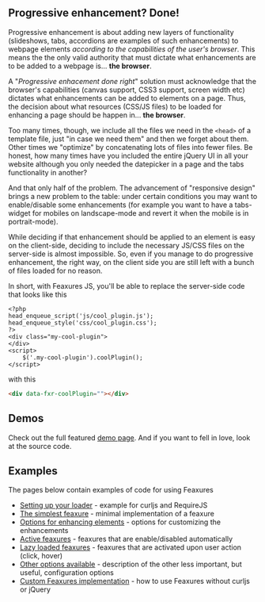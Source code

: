 

## Progressive enhancement? Done!

Progressive enhancement is about adding new layers of functionality (slideshows, tabs, accordions are examples of such enhancements) to webpage elements <em>according to the capabilities of the user's browser</em>. This means the the only valid authority that must dictate what enhancements are to be added to a webpage is... <strong>the browser</strong>.

A "<em>Progressive enhacement done right</em>" solution must acknowledge that the browser's capabilities (canvas support, CSS3 support, screen width etc) dictates what enhancements can be added to elements on a page. Thus, the decision about what resources (CSS/JS files) to be loaded for enhancing a page should be happen in... <strong>the browser</strong>.

Too many times, though, we include all the files we need in the <code>&lt;head&gt;</code> of a template file, just "in case we need them" and then we forget about them. Other times we "optimize" by concatenating lots of files into fewer files. Be honest, how many times have you included the entire jQuery UI in all your website although you only needed the datepicker in a page and the tabs functionality in another?

And that only half of the problem. The advancement of "responsive design" brings a new problem to the table: under certain conditions you may want to enable/disable some enhancements (for example you want to have a tabs-widget for mobiles on landscape-mode and revert it when the mobile is in portrait-mode). 

While deciding if that enhancement should be applied to an element is easy on the client-side, deciding to include the necessary JS/CSS files on the server-side is almost impossible. So, even if you manage to do progressive enhancement, the right way, on the client side you are still left with a bunch of files loaded for no reason.

In short, with Feaxures JS, you'll be able to replace the server-side code that looks like this

```
<?php
head_enqueue_script('js/cool_plugin.js');
head_enqueue_style('css/cool_plugin.css');
?>
<div class="my-cool-plugin">
</div>
<script>
	$('.my-cool-plugin').coolPlugin();
</script>
```

with this
```html
<div data-fxr-coolPlugin=""></div>
```

## Demos

Check out the full featured [demo page](demos/). And if you want to fell in love, look at the source code.

## Examples

The pages below contain examples of code for using Feaxures
* [Setting up your loader](Examples/Set_up_your_loader) - example for curljs and RequireJS
* [The simplest feaxure](Examples/Basic_feaxure) - minimal implementation of a feaxure
* [Options for enhancing elements](Examples/Element_options) - options for customizing the enhancements
* [Active feaxures](Examples/Active_feaxures) - feaxures that are enable/disabled automatically
* [Lazy loaded feaxures](Examples/Lazy_loaded_feaxures) - feaxures that are activated upon user action (click, hover)
* [Other options available](Examples/Other_feaxures_options) - description of the other less important, but useful, configuration options
* [Custom Feaxures implementation](Examples/Custom_Feaxures_implementation) - how to use Feaxures without curljs or jQuery
